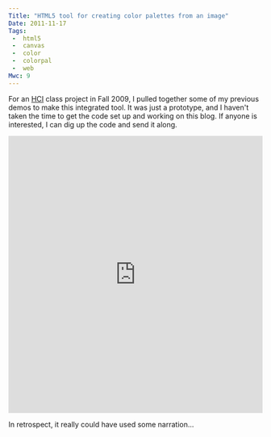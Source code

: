 ```yaml
---
Title: "HTML5 tool for creating color palettes from an image"
Date: 2011-11-17
Tags:
 -  html5
 -  canvas
 -  color
 -  colorpal
 -  web
Mwc: 9
---
```


For an [HCI](http://en.wikipedia.org/wiki/Human%E2%80%93computer_interaction) class project in Fall 2009, I pulled together some of my previous demos to make this integrated tool.  It was just a prototype, and I haven't taken the time to get the code set up and working on this blog.  If anyone is interested, I can dig up the code and send it along.

<iframe width="100%" height="550" src="http://www.youtube.com/embed/p9QiGPUiXdc" frameborder="0" allowfullscreen></iframe>

<script>
var iframe = $('iframe');

function set_iframe_height() {
    iframe.attr('height', iframe.width() / (1280/1160) );
}

document.addEventListener('DOMContentLoaded', set_iframe_height);
window.addEventListener('resize', set_iframe_height);
</script>

In retrospect, it really could have used some narration...
